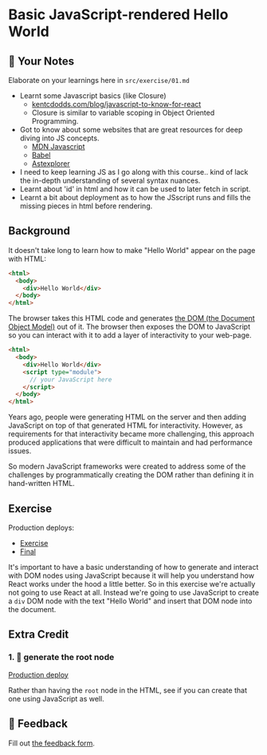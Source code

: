 # Basic JavaScript-rendered Hello World

## 📝 Your Notes

Elaborate on your learnings here in `src/exercise/01.md`

- Learnt some Javascript basics (like Closure)
  - [kentcdodds.com/blog/javascript-to-know-for-react](https://kentcdodds.com/blog/javascript-to-know-for-react)
  - Closure is similar to variable scoping in Object Oriented Programming.
- Got to know about some websites that are great resources for deep diving into JS concepts.
  - [MDN Javascript](https://developer.mozilla.org/en-US/docs/Web/JavaScript)
  - [Babel](https://babeljs.io/repl#)
  - [Astexplorer](https://astexplorer.net/)
- I need to keep learning JS as I go along with this course.. kind of lack the in-depth understanding of several syntax nuances.
- Learnt about 'id' in html and how it can be used to later fetch in script.
- Learnt a bit about deployment as to how the JSscript runs and fills the missing pieces in html before rendering.

## Background

It doesn't take long to learn how to make "Hello World" appear on the page with
HTML:

```html
<html>
  <body>
    <div>Hello World</div>
  </body>
</html>
```

The browser takes this HTML code and generates
[the DOM (the Document Object Model)](https://developer.mozilla.org/en-US/docs/Web/API/Document_Object_Model/Introduction)
out of it. The browser then exposes the DOM to JavaScript so you can interact
with it to add a layer of interactivity to your web-page.

```html
<html>
  <body>
    <div>Hello World</div>
    <script type="module">
      // your JavaScript here
    </script>
  </body>
</html>
```

Years ago, people were generating HTML on the server and then adding JavaScript
on top of that generated HTML for interactivity. However, as requirements for
that interactivity became more challenging, this approach produced applications
that were difficult to maintain and had performance issues.

So modern JavaScript frameworks were created to address some of the challenges
by programmatically creating the DOM rather than defining it in hand-written
HTML.

## Exercise

Production deploys:

- [Exercise](http://react-fundamentals.netlify.app/isolated/exercise/01.html)
- [Final](http://react-fundamentals.netlify.app/isolated/final/01.html)

It's important to have a basic understanding of how to generate and interact
with DOM nodes using JavaScript because it will help you understand how React
works under the hood a little better. So in this exercise we're actually not
going to use React at all. Instead we're going to use JavaScript to create a
`div` DOM node with the text "Hello World" and insert that DOM node into the
document.

## Extra Credit

### 1. 💯 generate the root node

[Production deploy](http://react-fundamentals.netlify.app/isolated/final/01.extra-1.html)

Rather than having the `root` node in the HTML, see if you can create that one
using JavaScript as well.

## 🦉 Feedback

Fill out
[the feedback form](https://ws.kcd.im/?ws=React%20Fundamentals%20%E2%9A%9B&e=01%3A%20Basic%20JavaScript-rendered%20Hello%20World&em=).

